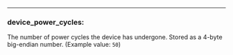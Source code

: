 ---
### **device_power_cycles:**
The number of power cycles the device has undergone. Stored as a 4-byte big-endian number. (Example value: `50`)
